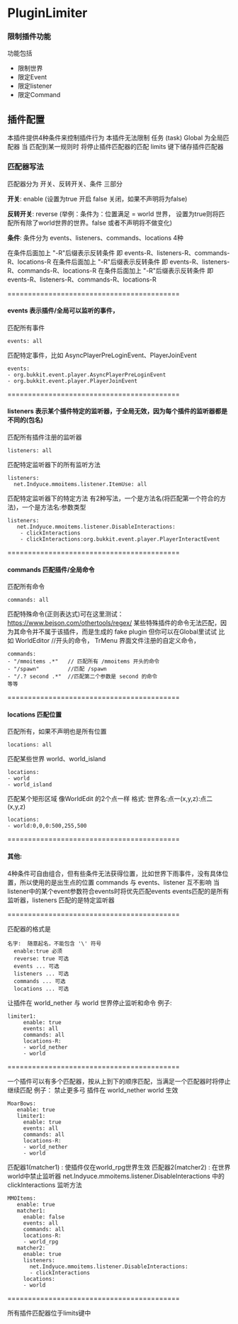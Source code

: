 # PluginLimiter

### 限制插件功能

功能包括

* 限制世界
* 限定Event
* 限定listener
* 限定Command

## 插件配置

本插件提供4种条件来控制插件行为
本插件无法限制 任务 (task)
Global 为全局匹配器 当 匹配到某一规则时 将停止插件匹配器的匹配
limits 键下储存插件匹配器

### 匹配器写法

匹配器分为 开关、反转开关、条件 三部分

**开关**: enable  (设置为true 开启 false 关闭，如果不声明将为false)

**反转开关**: reverse (举例：条件为：位置满足 = world 世界，
设置为true则将匹配所有除了world世界的世界。false 或者不声明将不做变化)

**条件**:
条件分为 events、listeners、commands、locations 4种

在条件后面加上 "-R"后缀表示反转条件 即 events-R、listeners-R、commands-R、locations-R
在条件后面加上 "-R"后缀表示反转条件 即 events-R、listeners-R、commands-R、locations-R
在条件后面加上 "-R"后缀表示反转条件 即 events-R、listeners-R、commands-R、locations-R

==========================================

#### events 表示插件/全局可以监听的事件，

匹配所有事件

~~~ text
events: all
~~~

匹配特定事件，比如 AsyncPlayerPreLoginEvent、PlayerJoinEvent

~~~ text
events:
- org.bukkit.event.player.AsyncPlayerPreLoginEvent
- org.bukkit.event.player.PlayerJoinEvent
~~~ 

==========================================

#### listeners 表示某个插件特定的监听器，于全局无效，因为每个插件的监听器都是不同的(包名)

匹配所有插件注册的监听器

~~~ text
listeners: all
~~~ 

匹配特定监听器下的所有监听方法

~~~ text
listeners:
  net.Indyuce.mmoitems.listener.ItemUse: all
~~~ 

匹配特定监听器下的特定方法
有2种写法，一个是方法名(将匹配第一个符合的方法)，一个是方法名:参数类型

~~~ text
listeners:
   net.Indyuce.mmoitems.listener.DisableInteractions:
    - clickInteractions
    - clickInteractions:org.bukkit.event.player.PlayerInteractEvent
~~~ 

==========================================

#### commands 匹配插件/全局命令

匹配所有命令

~~~ text
commands: all
~~~

匹配特殊命令(正则表达式)可在这里测试：https://www.bejson.com/othertools/regex/
某些特殊插件的命令无法匹配，因为其命令并不属于该插件，而是生成的 fake plugin 但你可以在Global里试试
比如 WorldEditor //开头的命令，
TrMenu 界面文件注册的自定义命令，

~~~ text
commands:
- "/mmoitems .*"   // 匹配所有 /mmoitems 开头的命令
- "/spawn"         //匹配 /spawn
- "/.? second .*"  //匹配第二个参数是 second 的命令
等等
~~~ 

==========================================

#### locations 匹配位置

匹配所有，如果不声明也是所有位置

~~~ text
locations: all
~~~

匹配某些世界 world、world_island

~~~ text
locations:
- world
- world_island
~~~ 

匹配某个矩形区域 像WorldEdit 的2个点一样 格式: 世界名:点一(x,y,z):点二(x,y,z)

~~~ text
locations:
- world:0,0,0:500,255,500
~~~

==========================================

#### 其他:

4种条件可自由组合，但有些条件无法获得位置，比如世界下雨事件，没有具体位置，所以使用的是出生点的位置
commands 与 events、listener 互不影响
当listener中的某个event参数符合events时将优先匹配events
events匹配的是所有监听器，listeners 匹配的是特定监听器

==========================================

匹配器的格式是

~~~ text
名字:  随意起名，不能包含 '\' 符号
  enable:true 必须
  reverse: true 可选
  events ... 可选
  listeners ... 可选
  commands ... 可选
  locations ... 可选
~~~

让插件在 world_nether 与 world 世界停止监听和命令
例子:

~~~ text
limiter1:
     enable: true
     events: all
     commands: all
     locations-R:
     - world_nether
     - world
~~~

==========================================

一个插件可以有多个匹配器，按从上到下的顺序匹配，当满足一个匹配器时将停止继续匹配
例子：
禁止更多弓 插件在 world_nether world 生效

~~~ text
MoarBows:
   enable: true
   limiter1:
     enable: true
     events: all
     commands: all
     locations-R:
     - world_nether
     - world
~~~

匹配器1(matcher1) : 使插件仅在world_rpg世界生效
匹配器2(matcher2) : 在世界world中禁止监听器 net.Indyuce.mmoitems.listener.DisableInteractions 中的 clickInteractions 监听方法

~~~ text
MMOItems:
   enable: true
   matcher1:
     enable: false
     events: all
     commands: all
     locations-R:
     - world_rpg
   matcher2:
     enable: true
     listeners:
       net.Indyuce.mmoitems.listener.DisableInteractions:
       - clickInteractions
     locations:
     - world
~~~

==========================================

所有插件匹配器位于limits键中
